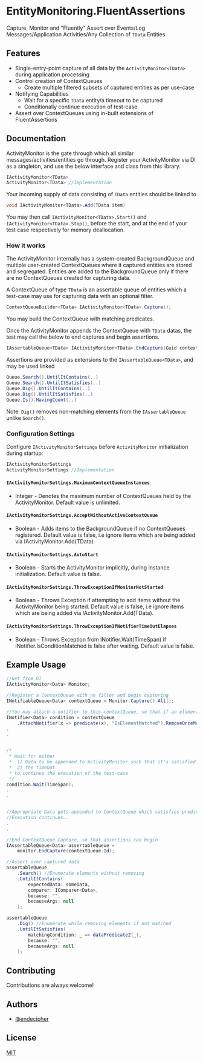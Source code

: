 
# EntityMonitoring.FluentAssertions

Capture, Monitor and "Fluently" Assert over Events/Log Messages/Application Activities/Any Collection of ```TData``` Entities.





## Features
- Single-entry-point capture of all data by the `ActivityMonitor<TData>` during application processing
- Control creation of ContextQueues
    - Create multiple filtered subsets of captured entities as per use-case
- Notifying Capabilities
    - Wait for a specific `TData` entity/a timeout to be captured
    - Conditionally continue execution of test-case
- Assert over ContextQueues using in-built extensions of FluentAssertions



## Documentation

ActivityMonitor is the gate through which all similar messages/activities/entities go through.
Register your ActivityMonitor via DI as a singleton, and use the below interface and class from this library. 

```C# 
IActivityMonitor<TData> 
ActivityMonitor<TData> //Implementation
```

Your incoming supply of data consisting of ```TData``` entities should be linked to
```C#
void IActivityMonitor<TData>.Add(TData item)
```

You may then call ```IActivityMonitor<TData>.Start()``` and ```IActivityMonitor<TData>.Stop()```, before the start, and at the end of your test case respectively for memory deallocation.

### How it works

The ActivityMonitor internally has a system-created BackgroundQueue and multiple user-created ContextQueues where it captured entities are stored and segregated.
Entities are added to the BackgroundQueue only if there are no ContextQueues created for capturing data.

A ContextQueue of type ```TData``` is an assertable queue of entities which a test-case may use for capturing data with an optional filter.
```C#
ContextQueueBuilder<TData> IActivityMonitor<TData>.Capture();
```
You may build the ContextQueue with matching predicates.

Once the ActivityMonitor appends the ContextQueue with ```TData``` datas, the test may call the below to end captures and begin assertions.
```C#
IAssertableQueue<TData> IActivityMonitor<TData>.EndCapture(Guid contextQueueId); //Passing in ContextQueue
```

Assertions are provided as extensions to the `IAssertableQueue<TData>`, and may be used linked
```C#
Queue.Search().UntilItContains(..) 
Queue.Search().UntilItSatisfies(..)
Queue.Dig().UntilItContains(..)
Queue.Dig().UntilItSatisfies(..)
Queue.Is().HavingCount(..)
```

Note: `Dig()` removes non-matching elements from the `IAssertableQueue` unlike `Search()`.  


### Configuration Settings

Configure `IActivityMonitorSettings` before `ActivityMonitor` initialization during startup:

```C# Interface
IActivityMonitorSettings
ActivityMonitorSettings //Implementation
```

#### `IActivityMonitorSettings.MaximumContextQueueInstances`
- Integer - Denotes the maximum number of ContextQueues held by the ActivityMonitor<TData>. Default value is unlimited.


#### `IActivityMonitorSettings.AcceptWithoutActiveContextQueue`
- Boolean - Adds items to the BackgroundQueue if no ContextQueues registered. Default value is false, i.e ignore items which are being added via IActivityMonitor<TData>.Add(TData)

#### `IActivityMonitorSettings.AutoStart`
- Boolean - Starts the ActivityMonitor<TData> implicitly, during instance initialization. Default value is false.

#### `IActivityMonitorSettings.ThrowExceptionIfMonitorNotStarted`
- Boolean - Throws Exception if attempting to add items without the ActivityMonitor<TData> being started. Default value is false, i.e ignore items which are being added via IActivityMonitor<TData>.Add(TData).

#### `IActivityMonitorSettings.ThrowExceptionIfNotifierTimeOutElapses`
- Boolean - Throws Exception from INotifier<TData>.Wait(TimeSpan) if INotifier<Data>.IsConditionMatched is false after waiting. Default value is false.

## Example Usage 

```C#
//Get from DI
IActivityMonitor<Data> Monitor; 

//Register a ContextQueue with no filter and begin capturing
INotifiableQueue<Data> contextQueue = Monitor.Capture().All(); 

//You may attach a notifier to this contextQueue, so that if an element does get added with this predicate, it will alert all waiting threads
INotifier<Data> condition = contextQueue
    .AttachNotifier(x => predicate(x), "IsElementMatched").RemoveOnceMatched(); 
.
.


/*
 * Wait for either 
 *  1) Data to be appended to ActivityMonitor such that it's satisfied by the predicate() or 
 *  2) the timeOut
 * to continue the execution of the test-case
 */
condition.Wait(TimeSpan); 
.
.


//Appropriate Data gets appended to ContextQueue which satisfies predicate(), releasing waiting thread.
//Execution continues..
.
.

//End ContextQueue Capture, so that assertions can begin
IAssertableQueue<Data> assertableQueue = 
    monitor.EndCapture(contextQueue.Id);

//Assert over captured data
assertableQueue
    .Search() //Enumerate elements without removing
    .UntilItContains(
        expectedData: someData,
        comparer: IComparer<Data>,
        because: "",
        becauseArgs: null
    );

assertableQueue
    .Dig() //Enumerate while removing elements if not matched
    .UntilItSatisfies(
        matchingCondition: _ => dataPredicate2(_),
        because: "",
        becauseArgs: null
    );
```



## Contributing

Contributions are always welcome!



## Authors

- [@endecipher](https://www.github.com/endecipher)


## License

[MIT](https://choosealicense.com/licenses/mit/)